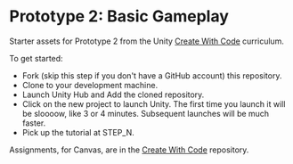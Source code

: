 # Prototype 2: Basic Gameplay

Starter assets for Prototype 2 from the Unity [Create With Code](https://learn.unity.com/course/create-with-code) curriculum.

To get started:

* Fork (skip this step if you don't have a GitHub account) this repository.
* Clone to your development machine.
* Launch Unity Hub and Add the cloned repository.
* Click on the new project to launch Unity. The first time you launch it will be sloooow, like 3 or 4 minutes. Subsequent launches will be much faster.
* Pick up the tutorial at STEP_N.

Assignments, for Canvas, are in the [Create With Code](https://github.com/DouglasUrner/Create-With-Code.git) repository.
